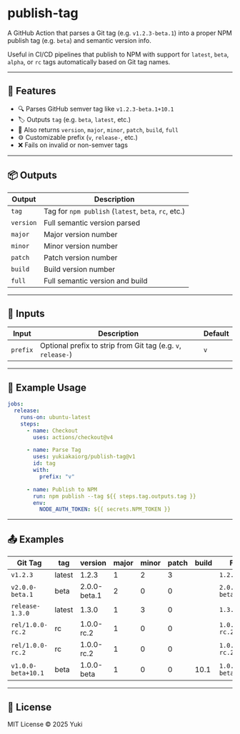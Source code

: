 # publish-tag

A GitHub Action that parses a Git tag (e.g. `v1.2.3-beta.1`) into a proper NPM publish tag (e.g. `beta`) and semantic version info.

Useful in CI/CD pipelines that publish to NPM with support for `latest`, `beta`, `alpha`, or `rc` tags automatically based on Git tag names.

---

## 🚀 Features

* 🔍 Parses GitHub semver tag like `v1.2.3-beta.1+10.1`
* 🏷 Outputs `tag` (e.g. `beta`, `latest`, etc.)
* 🔢 Also returns `version`, `major`, `minor`, `patch`, `build`, `full`
* ⚙️ Customizable prefix (`v`, `release-`, etc.)
* ❌ Fails on invalid or non-semver tags

---

## 📦 Outputs

| Output    | Description                                          |
| --------- | ---------------------------------------------------- |
| `tag`     | Tag for `npm publish` (`latest`, `beta`, `rc`, etc.) |
| `version` | Full semantic version parsed                         |
| `major`   | Major version number                                 |
| `minor`   | Minor version number                                 |
| `patch`   | Patch version number                                 |
| `build`   | Build version number                                 |
| `full`    | Full semantic version and build                      |

---

## 🔧 Inputs

| Input    | Description                                                  | Default |
| -------- | ------------------------------------------------------------ | ------- |
| `prefix` | Optional prefix to strip from Git tag (e.g. `v`, `release-`) | `v`     |

---

## 🧪 Example Usage

```yaml
jobs:
  release:
    runs-on: ubuntu-latest
    steps:
      - name: Checkout
        uses: actions/checkout@v4

      - name: Parse Tag
        uses: yukiakaiorg/publish-tag@v1
        id: tag
        with:
          prefix: "v"

      - name: Publish to NPM
        run: npm publish --tag ${{ steps.tag.outputs.tag }}
        env:
          NODE_AUTH_TOKEN: ${{ secrets.NPM_TOKEN }}
```

---

## 📤 Examples

| Git Tag            | tag      | version      | major | minor | patch | build | Full               |
| ------------------ | -------- | ------------ | ----- | ----- | ----- | ----- | ------------------ |
| `v1.2.3`           | latest   | 1.2.3        | 1     | 2     | 3     |       | `1.2.3`            |
| `v2.0.0-beta.1`    | beta     | 2.0.0-beta.1 | 2     | 0     | 0     |       | `2.0.0-beta.1`     |
| `release-1.3.0`    | latest   | 1.3.0        | 1     | 3     | 0     |       | `1.3.0`            |
| `rel/1.0.0-rc.2`   | rc       | 1.0.0-rc.2   | 1     | 0     | 0     |       | `1.0.0-rc.2`       |
| `rel/1.0.0-rc.2`   | rc       | 1.0.0-rc.2   | 1     | 0     | 0     |       | `1.0.0-rc.2`       |
| `v1.0.0-beta+10.1` | beta     | 1.0.0-beta   | 1     | 0     | 0     | 10.1  | `1.0.0-beta+10.1`  |

---

## 📘 License

MIT License © 2025 Yuki
